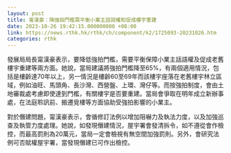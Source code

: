 ```yaml
---
layout: post
title: 甯漢豪：降強拍門檻需平衡小業主話說權和促成樓宇重建
date: 2023-10-26 19:42:15.000000000 +08:00
link: https://news.rthk.hk/rthk/ch/component/k2/1725093-20231026.htm
categories: rthk
---
```


發展局局長甯漢豪表示，要降低強拍門檻，需要平衡保障小業主話語權及促成老舊樓宇重建等兩方面。她說，當局建議將強拍門檻降至65%，有兩個適用情況，包括是樓齡達70年以上，另一情況是樓齡60至69年而該樓宇座落在老舊樓宇林立區域，例如油旺、馬頭角、長沙灣、西營盤、上環、灣仔等。而按強拍制度，會由土地審裁處考慮即使達到門檻，有關樓宇是否要重建。當局會爭取在明年成立新辦事處，在法庭聆訊前、搬遷覓樓等方面協助受強拍影響的小業主。

對於僭建問題，甯漢豪表示，會循修訂法例以增加阻嚇力及執法力度，以及加強巡查及執管力度處理。她說，如發現僭建情況，屋宇署會發清拆令，如不遵從會作檢控，而最高罰則為20萬元，當局一定會檢視有無空間加強罰則。另外，會研究法例可否賦權屋宇署，當發現僭建已可作出檢控。
